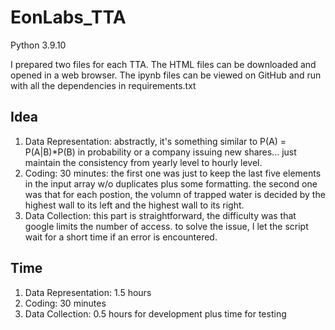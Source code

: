# EonLabs_TTA

Python 3.9.10

I prepared two files for each TTA. The HTML files can be downloaded and opened in a web browser. The ipynb files can be viewed on GitHub and run with all the dependencies in requirements.txt

## Idea
1. Data Representation: abstractly, it's something similar to P(A) = P(A|B)\*P(B) in probability or a company issuing new shares... just maintain the consistency from yearly level to hourly level. 
2. Coding: 30 minutes: the first one was just to keep the last five elements in the input array w/o duplicates plus some formatting. the second one was that for each postion, the volumn of trapped water is decided by the highest wall to its left and the highest wall to its right.
3. Data Collection: this part is straightforward, the difficulty was that google limits the number of access. to solve the issue, I let the script wait for a short time if an error is encountered.

## Time
1. Data Representation: 1.5 hours
2. Coding: 30 minutes
3. Data Collection: 0.5 hours for development plus time for testing
